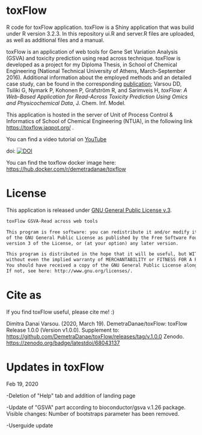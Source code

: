 # toxFlow
R code for toxFlow application. toxFlow is a Shiny application that was build under R version 3.2.3. In this repository ui.R and server.R files are uploaded, as well as additional files and a manual.

toxFlow is an application of web tools for Gene Set Variation Analysis (GSVA) and toxicity prediction using read across technique. toxFlow is developed as a project for my Diploma Thesis, in School of Chemical Engineering (National Technical University of Athens, March-September 2016). Additional information about the employed methods and an detailed case study, can be found in the corresponding <a href="https://pubs.acs.org/doi/pdfplus/10.1021/acs.jcim.7b00160">publication</a>; Varsou DD, Tsiliki G, Nymark P, Kohonen P, Grafström R, and Sarimveis H, <i> toxFlow: A Web-Based Application for Read-Across Toxicity Prediction Using Omics and Physicochemical Data</i>, J. Chem. Inf. Model.

This application is hosted in the server of Unit of Process Control & Informatics of School of Chemical Engineering (NTUA), in the following link <a href="https://toxflow.jaqpot.org/"> https://toxflow.jaqpot.org/ </a>. 

You can find a video tutorial on <a href="https://www.youtube.com/watch?v=kGp2PuTiDrg"> YouTube</a>

doi: <a href="https://doi.org/10.5281/zenodo.836713"><img src="https://zenodo.org/badge/DOI/10.5281/zenodo.595814.svg" alt="DOI"></a>

You can find the toxflow docker image here: https://hub.docker.com/r/demetradanae/toxflow

# License
This application is released under <a href="https://www.gnu.org/licenses/gpl.html"> GNU General Public License v.3</a>. 
```html
toxFlow GSVA-Read across web tools

This program is free software: you can redistribute it and/or modify it under the terms 
of the GNU General Public License as published by the Free Software Foundation, either 
version 3 of the License, or (at your option) any later version.

This program is distributed in the hope that it will be useful, but WITHOUT ANY WARRANTY; 
without even the implied warranty of MERCHANTABILITY or FITNESS FOR A PARTICULAR PURPOSE.
You should have received a copy of the GNU General Public License along with this program.  
If not, see here: http://www.gnu.org/licenses/.

```

# Cite as
If you find toxFlow useful, please cite me! :)

Dimitra Danai Varsou. (2020, March 19). DemetraDanae/toxFlow: toxFlow Release 1.0.0 (Version v1.0.0). Supplement to:
https://github.com/DemetraDanae/toxFlow/releases/tag/v.1.0.0 Zenodo. https://zenodo.org/badge/latestdoi/68043137

# Updates in toxFlow
Feb 19, 2020

-Deletion of "Help" tab and addition of landing page

-Update of "GSVA" part according to bioconductor/gsva v.1.26 package. Visible changes: Number of bootstraps parameter has been removed.

-Userguide update
